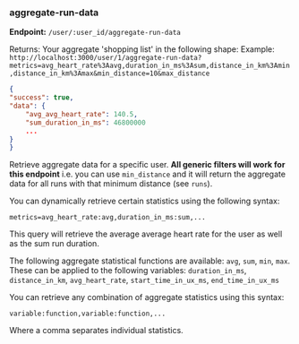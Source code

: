 ### aggregate-run-data

**Endpoint:** `/user/:user_id/aggregate-run-data`

Returns: Your aggregate 'shopping list' in the following shape:
Example: `http://localhost:3000/user/1/aggregate-run-data?metrics=avg_heart_rate%3Aavg,duration_in_ms%3Asum,distance_in_km%3Amin,distance_in_km%3Amax&min_distance=10&max_distance`

```json
{
"success": true,
"data": {
	"avg_avg_heart_rate": 140.5,
	"sum_duration_in_ms": 46800000
	...
}
}
```

Retrieve aggregate data for a specific user. **All generic filters will work for this endpoint** i.e. you can use `min_distance` and it will return the aggregate data for all runs with that minimum distance (see `runs`). 

You can dynamically retrieve certain statistics using the following syntax:

`metrics=avg_heart_rate:avg,duration_in_ms:sum,...`

This query will retrieve the average average heart rate for the user as well as the sum run duration.

The following aggregate statistical functions are available: `avg`, `sum`, `min`, `max`. These can be applied to the following variables: `duration_in_ms`, `distance_in_km`, `avg_heart_rate`, `start_time_in_ux_ms`, `end_time_in_ux_ms`

You can retrieve any combination of aggregate statistics using this syntax:

`variable:function,variable:function,...`

Where a comma separates individual statistics.